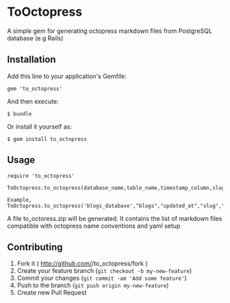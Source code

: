 # ToOctopress

A simple gem for generating octopress markdown files from PostgreSQL database (e.g Rails) 

## Installation

Add this line to your application's Gemfile:

    gem 'to_octopress'

And then execute:

    $ bundle

Or install it yourself as:

    $ gem install to_octopress

## Usage

	require 'to_octopress'

	ToOctopress.to_octopress(database_name,table_name,timestamp_column,slug_column,content_column,title_column,path_to_zip_file)
	
	Example,
	ToOctopress.to_octopress('blogs_database',"blogs","updated_at","slug","content","title",File.dirname(__FILE__))


A file to_octoress.zip will be generated. It contains the list of markdown files compatible with octopress name conventions and yaml setup

## Contributing

1. Fork it ( http://github.com/<my-github-username>/to_octopress/fork )
2. Create your feature branch (`git checkout -b my-new-feature`)
3. Commit your changes (`git commit -am 'Add some feature'`)
4. Push to the branch (`git push origin my-new-feature`)
5. Create new Pull Request
